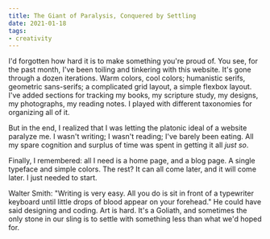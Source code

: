 ```yaml
---
title: The Giant of Paralysis, Conquered by Settling
date: 2021-01-18
tags:
- creativity
---
```

I'd forgotten how hard it is to make something you're proud of. You see, for the past month, I've been toiling and tinkering with this website. It's gone through a dozen iterations. Warm colors, cool colors; humanistic serifs, geometric sans-serifs; a complicated grid layout, a simple flexbox layout. I've added sections for tracking my books, my scripture study, my designs, my photographs, my reading notes. I played with different taxonomies for organizing all of it.

But in the end, I realized that I was letting the platonic ideal of a website paralyze me. I wasn't writing; I wasn't reading; I've barely been eating. All my spare cognition and surplus of time was spent in getting it all *just so*.

Finally, I remembered: all I need is a home page, and a blog page. A single typeface and simple colors. The rest? It can all come later, and it will come later. I just needed to start.

Walter Smith: "Writing is very easy. All you do is sit in front of a typewriter keyboard until little drops of blood appear on your forehead." He could have said designing and coding. Art is hard. It's a Goliath, and sometimes the only stone in our sling is to settle with something less than what we'd hoped for.